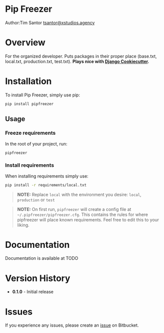 # Pip Freezer
Author:Tim Santor <tsantor@xstudios.agency>

# Overview
For the organized developer. Puts packages in their proper place (base.txt, local.txt, production.txt, test.txt). **Plays nice with [Django Cookiecutter](https://github.com/pydanny/cookiecutter-django).**


# Installation
To install Pip Freezer, simply use pip:

    pip install pipfreezer


## Usage
### Freeze requirements
In the root of your project, run:

```bash
pipfreezer
```

### Install requirements
When installing requirements simply use:
```bash
pip install -r requirements/local.txt
```

> **NOTE:** Replace `local` with the environment you desire: `local`, `production` or `test`

> **NOTE:** On first run, `pipfreezer` will create a config file at `~/.pipfreezer/pipfreezer.cfg`. This contains the rules for where pipfreezer will place known requirements.  Feel free to edit this to your liking.

# Documentation
Documentation is available at TODO


# Version History
- **0.1.0** - Initial release


# Issues
If you experience any issues, please create an [issue](https://bitbucket.org/tsantor/pip-freezer/issues) on Bitbucket.
